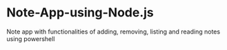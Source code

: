 # Note-App-using-Node.js
Note app with functionalities of adding, removing, listing and reading notes using powershell

